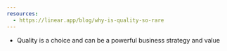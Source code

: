 ```yaml
---
resources:
  - https://linear.app/blog/why-is-quality-so-rare
---
```

- Quality is a choice and can be a powerful business strategy and value